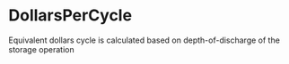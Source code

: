 # DollarsPerCycle
Equivalent dollars cycle is calculated based on depth-of-discharge of the storage operation

